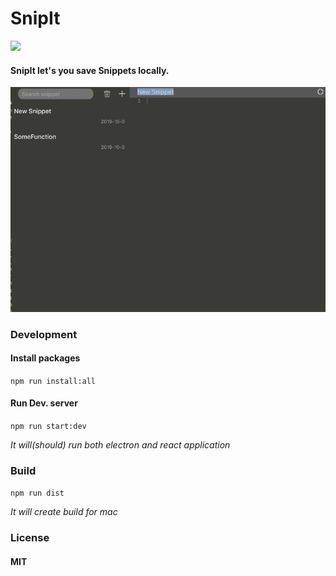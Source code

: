 # SnipIt

![](https://travis-ci.org/ArslanRafique/snipit.svg?branch=development)

#### SnipIt let's you save Snippets locally.

![](snipit.gif)

### Development

#### Install packages

`npm run install:all`

#### Run Dev. server

`npm run start:dev`

*It will(should) run both electron and react application*

### Build

`npm run dist`

*It will create build for mac* 

### License

#### MIT
